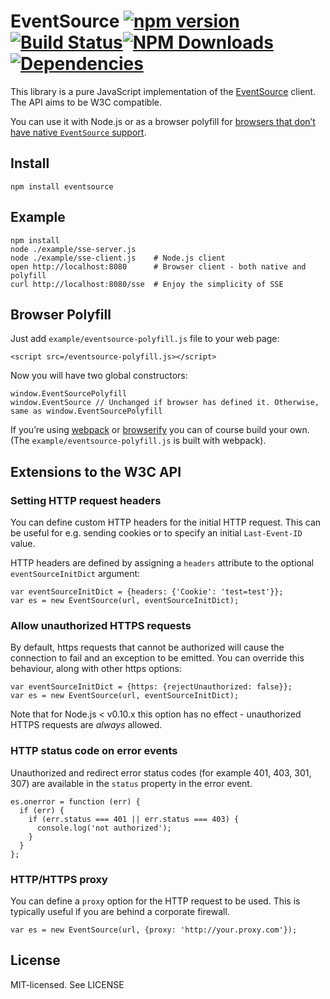 EventSource [![npm version](http://img.shields.io/npm/v/eventsource.svg?style=flat-square)](http://browsenpm.org/package/eventsource)[![Build Status](http://img.shields.io/travis/EventSource/eventsource/master.svg?style=flat-square)](https://travis-ci.org/EventSource/eventsource)[![NPM Downloads](https://img.shields.io/npm/dm/eventsource.svg?style=flat-square)](http://npm-stat.com/charts.html?package=eventsource&from=2015-09-01)[![Dependencies](https://img.shields.io/david/EventSource/eventsource.svg?style=flat-square)](https://david-dm.org/EventSource/eventsource)
===========================================================================================================================================================================================================================================================================================================================================================================================================================================================================================================================================================================================

This library is a pure JavaScript implementation of the [EventSource](https://html.spec.whatwg.org/multipage/server-sent-events.html#server-sent-events) client. The API aims to be W3C compatible.

You can use it with Node.js or as a browser polyfill for [browsers that don’t have native `EventSource` support](http://caniuse.com/#feat=eventsource).

Install
-------

    npm install eventsource

Example
-------

    npm install
    node ./example/sse-server.js
    node ./example/sse-client.js    # Node.js client
    open http://localhost:8080      # Browser client - both native and polyfill
    curl http://localhost:8080/sse  # Enjoy the simplicity of SSE

Browser Polyfill
----------------

Just add `example/eventsource-polyfill.js` file to your web page:

    <script src=/eventsource-polyfill.js></script>

Now you will have two global constructors:

    window.EventSourcePolyfill
    window.EventSource // Unchanged if browser has defined it. Otherwise, same as window.EventSourcePolyfill

If you’re using [webpack](https://webpack.github.io/) or [browserify](http://browserify.org/) you can of course build your own. (The `example/eventsource-polyfill.js` is built with webpack).

Extensions to the W3C API
-------------------------

### Setting HTTP request headers

You can define custom HTTP headers for the initial HTTP request. This can be useful for e.g. sending cookies or to specify an initial `Last-Event-ID` value.

HTTP headers are defined by assigning a `headers` attribute to the optional `eventSourceInitDict` argument:

    var eventSourceInitDict = {headers: {'Cookie': 'test=test'}};
    var es = new EventSource(url, eventSourceInitDict);

### Allow unauthorized HTTPS requests

By default, https requests that cannot be authorized will cause the connection to fail and an exception to be emitted. You can override this behaviour, along with other https options:

    var eventSourceInitDict = {https: {rejectUnauthorized: false}};
    var es = new EventSource(url, eventSourceInitDict);

Note that for Node.js &lt; v0.10.x this option has no effect - unauthorized HTTPS requests are *always* allowed.

### HTTP status code on error events

Unauthorized and redirect error status codes (for example 401, 403, 301, 307) are available in the `status` property in the error event.

    es.onerror = function (err) {
      if (err) {
        if (err.status === 401 || err.status === 403) {
          console.log('not authorized');
        }
      }
    };

### HTTP/HTTPS proxy

You can define a `proxy` option for the HTTP request to be used. This is typically useful if you are behind a corporate firewall.

    var es = new EventSource(url, {proxy: 'http://your.proxy.com'});

License
-------

MIT-licensed. See LICENSE
